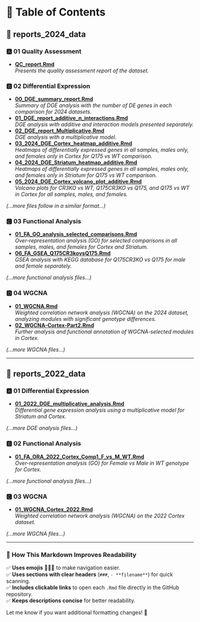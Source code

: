 # 📑 Table of Contents

## 📂 reports_2024_data  

### 🅰️ 01 Quality Assessment  
- **[QC_report.Rmd](./reports_2024_data/01_quality_assessment/QC_report.Rmd)**  
  _Presents the quality assessment report of the dataset._

### 🅱️ 02 Differential Expression  
- **[00_DGE_summary_report.Rmd](./reports_2024_data/02_differential_expression/00_DGE_summary_report.Rmd)**  
  _Summary of DGE analysis with the number of DE genes in each comparison for 2024 datasets._  
- **[01_DGE_report_additive_n_interactions.Rmd](./reports_2024_data/02_differential_expression/01_DGE_report_additive_n_interactions.Rmd)**  
  _DGE analysis with additive and interaction models presented separately._  
- **[02_DGE_report_Multiplicative.Rmd](./reports_2024_data/02_differential_expression/02_DGE_report_Multiplicative.Rmd)**  
  _DGE analysis with a multiplicative model._  
- **[03_2024_DGE_Cortex_heatmap_additive.Rmd](./reports_2024_data/02_differential_expression/03_2024_DGE_Cortex_heatmap_additive.Rmd)**  
  _Heatmaps of differentially expressed genes in all samples, males only, and females only in Cortex for Q175 vs WT comparison._  
- **[04_2024_DGE_Striatum_heatmap_additive.Rmd](./reports_2024_data/02_differential_expression/04_2024_DGE_Striatum_heatmap_additive.Rmd)**  
  _Heatmaps of differentially expressed genes in all samples, males only, and females only in Striatum for Q175 vs WT comparison._  
- **[05_2024_DGE_Cortex_volcano_plot_additive.Rmd](./reports_2024_data/02_differential_expression/05_2024_DGE_Cortex_volcano_plot_additive.Rmd)**  
  _Volcano plots for CR3KO vs WT, Q175CR3KO vs Q175, and Q175 vs WT in Cortex for all samples, males, and females._  

_(...more files follow in a similar format...)_

### 🅲 03 Functional Analysis  
- **[01_FA_GO_analysis_selected_comparisons.Rmd](./reports_2024_data/03_functional_analysis/01_FA_GO_analysis_selected_comparisons.Rmd)**  
  _Over-representation analysis (GO) for selected comparisons in all samples, males, and females for Cortex and Striatum._  
- **[06_FA_GSEA_Q175CR3kovsQ175.Rmd](./reports_2024_data/03_functional_analysis/06_FA_GSEA_Q175CR3kovsQ175.Rmd)**  
  _GSEA analysis with KEGG database for Q175CR3KO vs Q175 for male and female separately._  

_(...more functional analysis files...)_

### 🅳 04 WGCNA  
- **[01_WGCNA.Rmd](./reports_2024_data/04_wgcna/01_WGCNA.Rmd)**  
  _Weighted correlation network analysis (WGCNA) on the 2024 dataset, analyzing modules with significant genotype differences._  
- **[02_WGCNA-Cortex-Part2.Rmd](./reports_2024_data/04_wgcna/02_WGCNA-Cortex-Part2.Rmd)**  
  _Further analysis and functional annotation of WGCNA-selected modules in Cortex._  

_(...more WGCNA files...)_

---

## 📂 reports_2022_data  

### 🅰️ 01 Differential Expression  
- **[01_2022_DGE_multiplicative_analysis.Rmd](./reports_2022_data/01_differential_expression/01_2022_DGE_multiplicative_analysis.Rmd)**  
  _Differential gene expression analysis using a multiplicative model for Striatum and Cortex._  

_(...more DGE analysis files...)_

### 🅱️ 02 Functional Analysis  
- **[01_FA_ORA_2022_Cortex_Comp1_F_vs_M_WT.Rmd](./reports_2022_data/02_functional_analysis/01_FA_ORA_2022_Cortex_Comp1_F_vs_M_WT.Rmd)**  
  _Over-representation analysis (GO) for Female vs Male in WT genotype for Cortex._  

_(...more functional analysis files...)_

### 🅲 03 WGCNA  
- **[01_WGCNA_Cortex_2022.Rmd](./reports_2022_data/03_wgcna/01_WGCNA_Cortex_2022.Rmd)**  
  _Weighted correlation network analysis (WGCNA) on the 2022 Cortex dataset._  

_(...more WGCNA files...)_

---

### 🎯 **How This Markdown Improves Readability**
✅ **Uses emojis** 📝📂🎯 to make navigation easier.  
✅ **Uses sections with clear headers** (`###`, `- **filename**`) for quick scanning.  
✅ **Includes clickable links** to open each `.Rmd` file directly in the GitHub repository.  
✅ **Keeps descriptions concise** for better readability.  

Let me know if you want additional formatting changes! 🚀
